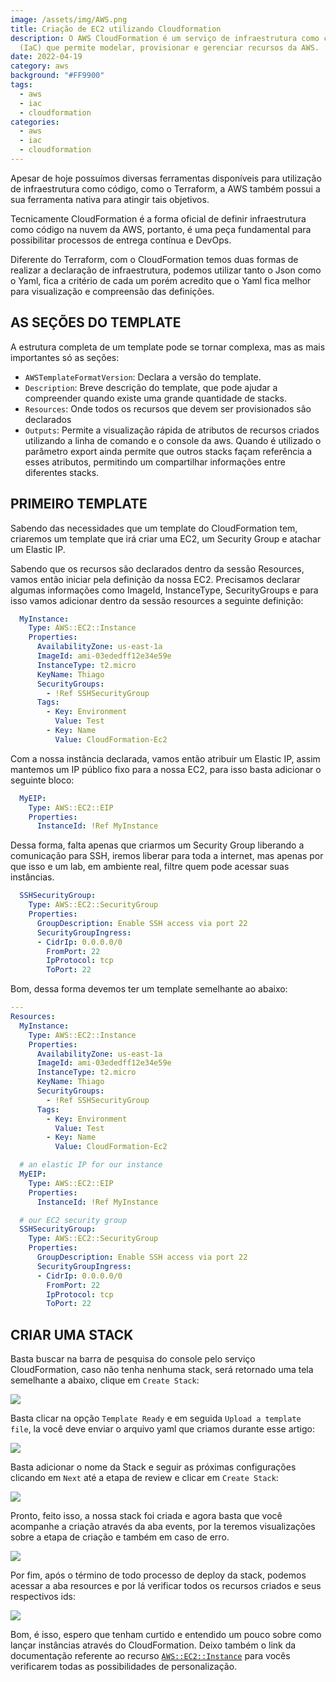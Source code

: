 ```yaml
---
image: /assets/img/AWS.png
title: Criação de EC2 utilizando Cloudformation
description: O AWS CloudFormation é um serviço de infraestrutura como código
  (IaC) que permite modelar, provisionar e gerenciar recursos da AWS.
date: 2022-04-19
category: aws
background: "#FF9900"
tags:
  - aws
  - iac
  - cloudformation
categories:
  - aws
  - iac
  - cloudformation
---
```

Apesar de hoje possuímos diversas ferramentas disponíveis para utilização de infraestrutura como código, como o Terraform, a AWS também possui a sua ferramenta nativa para atingir tais objetivos.

Tecnicamente CloudFormation é a forma oficial de definir infraestrutura como código na nuvem da AWS, portanto, é uma peça fundamental para possibilitar processos de entrega contínua e DevOps.

Diferente do Terraform, com o CloudFormation temos duas formas de realizar a declaração de infraestrutura, podemos utilizar tanto o Json como o Yaml, fica a critério de cada um porém acredito que o Yaml fica melhor para visualização e compreensão das definições.

## AS SEÇÕES DO TEMPLATE

A estrutura completa de um template pode se tornar complexa, mas as mais importantes só as seções:

* `AWSTemplateFormatVersion`: Declara a versão do template.
* `Description`: Breve descrição do template, que pode ajudar a compreender quando existe uma grande quantidade de stacks.
* `Resources`: Onde todos os recursos que devem ser provisionados são declarados
* `Outputs`: Permite a visualização rápida de atributos de recursos criados utilizando a linha de comando e o console da aws. Quando é utilizado o parâmetro export ainda permite que outros stacks façam referência a esses atributos, permitindo um compartilhar informações entre diferentes stacks.

## PRIMEIRO TEMPLATE

Sabendo das necessidades que um template do CloudFormation tem, criaremos um template que irá criar uma EC2, um Security Group e atachar um Elastic IP.

Sabendo que os recursos são declarados dentro da sessão Resources, vamos então iniciar pela definição da nossa EC2. Precisamos declarar algumas informações como ImageId, InstanceType, SecurityGroups e para isso vamos adicionar dentro da sessão resources a seguinte definição:

```yaml
  MyInstance:
    Type: AWS::EC2::Instance
    Properties:
      AvailabilityZone: us-east-1a
      ImageId: ami-03ededff12e34e59e
      InstanceType: t2.micro
      KeyName: Thiago
      SecurityGroups:
        - !Ref SSHSecurityGroup
      Tags: 
        - Key: Environment
          Value: Test
        - Key: Name
          Value: CloudFormation-Ec2
```

Com a nossa instância declarada, vamos então atribuir um Elastic IP, assim mantemos um IP público fixo para a nossa EC2, para isso basta adicionar o seguinte bloco:

```yaml
  MyEIP:
    Type: AWS::EC2::EIP
    Properties:
      InstanceId: !Ref MyInstance
```

Dessa forma, falta apenas que criarmos um Security Group liberando a comunicação para SSH, iremos liberar para toda a internet, mas apenas por que isso e um lab, em ambiente real, filtre quem pode acessar suas instâncias.

```yaml
  SSHSecurityGroup:
    Type: AWS::EC2::SecurityGroup
    Properties:
      GroupDescription: Enable SSH access via port 22
      SecurityGroupIngress:
      - CidrIp: 0.0.0.0/0
        FromPort: 22
        IpProtocol: tcp
        ToPort: 22
```

Bom, dessa forma devemos ter um template semelhante ao abaixo:

```yaml
---
Resources:
  MyInstance:
    Type: AWS::EC2::Instance
    Properties:
      AvailabilityZone: us-east-1a
      ImageId: ami-03ededff12e34e59e
      InstanceType: t2.micro
      KeyName: Thiago
      SecurityGroups:
        - !Ref SSHSecurityGroup
      Tags: 
        - Key: Environment
          Value: Test
        - Key: Name
          Value: CloudFormation-Ec2

  # an elastic IP for our instance
  MyEIP:
    Type: AWS::EC2::EIP
    Properties:
      InstanceId: !Ref MyInstance

  # our EC2 security group
  SSHSecurityGroup:
    Type: AWS::EC2::SecurityGroup
    Properties:
      GroupDescription: Enable SSH access via port 22
      SecurityGroupIngress:
      - CidrIp: 0.0.0.0/0
        FromPort: 22
        IpProtocol: tcp
        ToPort: 22
```

## CRIAR UMA STACK

Basta buscar na barra de pesquisa do console pelo serviço CloudFormation, caso não tenha nenhuma stack, será retornado uma tela semelhante a abaixo, clique em `Create Stack`:

![](/assets/img/cf-01.png)

Basta clicar na opção `Template Ready` e em seguida `Upload a template file`, la você deve enviar o arquivo yaml que criamos durante esse artigo:

![](/assets/img/cf-02.png)

Basta adicionar o nome da Stack e seguir as próximas configurações clicando em `Next` até a etapa de review e clicar em `Create Stack`:

![](/assets/img/cf-04.png)

Pronto, feito isso, a nossa stack foi criada e agora basta que você acompanhe a criação através da aba events, por la teremos visualizações sobre a etapa de criação e também em caso de erro.

![](/assets/img/cf-06.png)

Por fim, após o término de todo processo de deploy da stack, podemos acessar a aba resources e por lá verificar todos os recursos criados e seus respectivos ids:

![](/assets/img/cf-07.png)



Bom, é isso, espero que tenham curtido e entendido um pouco sobre como lançar instâncias através do CloudFormation. Deixo também o link da documentação referente ao recurso [`AWS::EC2::Instance`](https://docs.aws.amazon.com/AWSCloudFormation/latest/UserGuide/aws-properties-ec2-instance.html) para vocês verificarem todas as possibilidades de personalização.